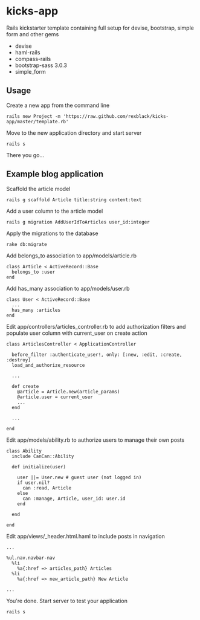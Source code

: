 kicks-app
=========

Rails kickstarter template containing full setup for devise, bootstrap, simple form and other gems

* devise
* haml-rails
* compass-rails
* bootstrap-sass 3.0.3
* simple_form

Usage
-----

Create a new app from the command line
```
rails new Project -m 'https://raw.github.com/rexblack/kicks-app/master/template.rb'
```

Move to the new application directory and start server
```
rails s
```

There you go...


Example blog application
------------------------

Scaffold the article model
```
rails g scaffold Article title:string content:text
```

Add a user column to the article model
```
rails g migration AddUserIdToArticles user_id:integer
```

Apply the migrations to the database
```
rake db:migrate
```

Add belongs_to association to app/models/article.rb
```
class Article < ActiveRecord::Base
  belongs_to :user
end
```

Add has_many association to app/models/user.rb
```
class User < ActiveRecord::Base
  ...
  has_many :articles
end
```

Edit app/controllers/articles_controller.rb to add authorization filters and populate user column with current_user on create action
```
class ArticlesController < ApplicationController
  
  before_filter :authenticate_user!, only: [:new, :edit, :create, :destroy]
  load_and_authorize_resource

  ...

  def create
    @article = Article.new(article_params)
    @article.user = current_user
    ...
  end

  ...

end

```


Edit app/models/ability.rb to authorize users to manage their own posts
```
class Ability
  include CanCan::Ability

  def initialize(user)
    
    user ||= User.new # guest user (not logged in)
    if user.nil?
      can :read, Article
    else
      can :manage, Article, user_id: user.id
    end
  
  end

end
```


Edit app/views/_header.html.haml to include posts in navigation
```
...

%ul.nav.navbar-nav
  %li
    %a{:href => articles_path} Articles
  %li
    %a{:href => new_article_path} New Article
    
...
```

You're done. Start server to test your application
```
rails s
```






